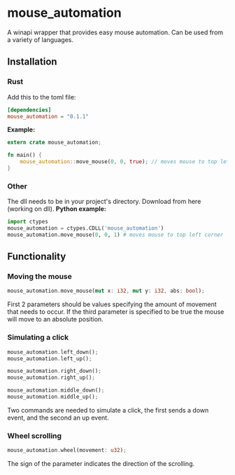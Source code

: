 # mouse_automation
A winapi wrapper that provides easy mouse automation. Can be used from a variety of languages.

## Installation
### Rust
Add this to the toml file:
```toml
[dependencies]
mouse_automation = "0.1.1"
```
**Example:**
```Rust
extern crate mouse_automation;

fn main() {
    mouse_automation::move_mouse(0, 0, true); // moves mouse to top left corner
}
```

### Other
The dll needs to be in your project's directory. Download from here (working on dll).
**Python example:**
```Python
import ctypes
mouse_automation = ctypes.CDLL('mouse_automation')
mouse_automation.move_mouse(0, 0, 1) # moves mouse to top left corner
```

## Functionality
### Moving the mouse
```Rust
mouse_automation.move_mouse(mut x: i32, mut y: i32, abs: bool);
```

First 2 parameters should be values specifying the amount of movement that needs to occur. If the third parameter is specified to be true the mouse will move to an absolute position.

### Simulating a click
```Rust
mouse_automation.left_down();  
mouse_automation.left_up();
```

```Rust
mouse_automation.right_down();  
mouse_automation.right_up();
```

```Rust
mouse_automation.middle_down();  
mouse_automation.middle_up();
```

Two commands are needed to simulate a click, the first sends a down event, and the second an up event. 

### Wheel scrolling
```Rust
mouse_automation.wheel(movement: u32);
```

The sign of the parameter indicates the direction of the scrolling.
